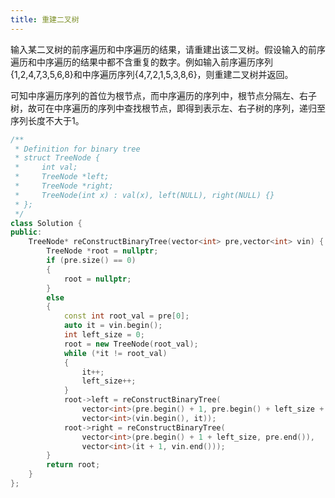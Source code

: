 ```yaml
---
title: 重建二叉树
---
```


输入某二叉树的前序遍历和中序遍历的结果，请重建出该二叉树。假设输入的前序遍历和中序遍历的结果中都不含重复的数字。例如输入前序遍历序列{1,2,4,7,3,5,6,8}和中序遍历序列{4,7,2,1,5,3,8,6}，则重建二叉树并返回。

可知中序遍历序列的首位为根节点，而中序遍历的序列中，根节点分隔左、右子树，故可在中序遍历的序列中查找根节点，即得到表示左、右子树的序列，递归至序列长度不大于1。

```cpp
/**
 * Definition for binary tree
 * struct TreeNode {
 *     int val;
 *     TreeNode *left;
 *     TreeNode *right;
 *     TreeNode(int x) : val(x), left(NULL), right(NULL) {}
 * };
 */
class Solution {
public:
    TreeNode* reConstructBinaryTree(vector<int> pre,vector<int> vin) {
        TreeNode *root = nullptr;
        if (pre.size() == 0)
        {
            root = nullptr;
        }
        else
        {
            const int root_val = pre[0];
            auto it = vin.begin();
            int left_size = 0;
            root = new TreeNode(root_val);
            while (*it != root_val)
            {
                it++;
                left_size++;
            }
            root->left = reConstructBinaryTree(
                vector<int>(pre.begin() + 1, pre.begin() + left_size + 1),
                vector<int>(vin.begin(), it));
            root->right = reConstructBinaryTree(
                vector<int>(pre.begin() + 1 + left_size, pre.end()),
                vector<int>(it + 1, vin.end()));
        }
        return root;
    }
};
```